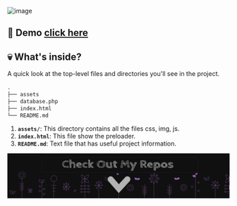 
![image](https://github.com/madelynarana/madelynarana/blob/master/assets/header.svg)


## 💜 Demo   [click here](https://madelynarana.github.io/cat_preloader/)

## 💀 What's inside?

A quick look at the top-level files and directories you'll see in the project.

    .
    ├── assets
    ├── database.php
    ├── index.html
    └── README.md

1.  **`assets/`**: This directory contains all the files css, img, js.
2. **`index.html`**: This file show the preloader.
3. **`README.md`**: Text file that has useful project information.


![image](https://github.com/madelynarana/madelynarana/blob/master/assets/footer.svg)
